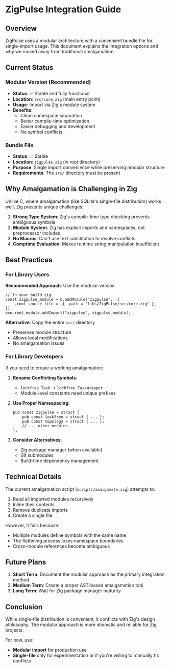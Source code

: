 # ZigPulse Integration Guide

## Overview

ZigPulse uses a modular architecture with a convenient bundle file for single-import usage. This document explains the integration options and why we moved away from traditional amalgamation.

## Current Status

### Modular Version (Recommended)
- **Status**: ✅ Stable and fully functional
- **Location**: `src/core.zig` (main entry point)
- **Usage**: Import via Zig's module system
- **Benefits**: 
  - Clean namespace separation
  - Better compile-time optimization
  - Easier debugging and development
  - No symbol conflicts

### Bundle File
- **Status**: ✅ Stable
- **Location**: `zigpulse.zig` (in root directory)
- **Purpose**: Single import convenience while preserving modular structure
- **Requirements**: The `src/` directory must be present

## Why Amalgamation is Challenging in Zig

Unlike C, where amalgamation (like SQLite's single-file distribution) works well, Zig presents unique challenges:

1. **Strong Type System**: Zig's compile-time type checking prevents ambiguous symbols
2. **Module System**: Zig has explicit imports and namespaces, not preprocessor includes
3. **No Macros**: Can't use text substitution to resolve conflicts
4. **Comptime Evaluation**: Makes runtime string manipulation insufficient

## Best Practices

### For Library Users

**Recommended Approach**: Use the modular version
```zig
// In your build.zig
const zigpulse_module = b.addModule("zigpulse", .{
    .root_source_file = .{ .path = "libs/ZigPulse/src/core.zig" },
});
exe.root_module.addImport("zigpulse", zigpulse_module);
```

**Alternative**: Copy the entire `src/` directory
- Preserves module structure
- Allows local modifications
- No amalgamation issues

### For Library Developers

If you need to create a working amalgamation:

1. **Rename Conflicting Symbols**:
   - `lockfree.Task` → `lockfree.TaskWrapper`
   - Module-level constants need unique prefixes

2. **Use Proper Namespacing**:
   ```zig
   pub const zigpulse = struct {
       pub const lockfree = struct { ... };
       pub const topology = struct { ... };
       // ... other modules
   };
   ```

3. **Consider Alternatives**:
   - Zig package manager (when available)
   - Git submodules
   - Build-time dependency management

## Technical Details

The current amalgamation script (`scripts/amalgamate.zig`) attempts to:
1. Read all imported modules recursively
2. Inline their contents
3. Remove duplicate imports
4. Create a single file

However, it fails because:
- Multiple modules define symbols with the same name
- The flattening process loses namespace boundaries
- Cross-module references become ambiguous

## Future Plans

1. **Short Term**: Document the modular approach as the primary integration method
2. **Medium Term**: Create a proper AST-based amalgamation tool
3. **Long Term**: Wait for Zig package manager maturity

## Conclusion

While single-file distribution is convenient, it conflicts with Zig's design philosophy. The modular approach is more idiomatic and reliable for Zig projects.

For now, use:
- **Modular import** for production use
- **Single-file** only for experimentation or if you're willing to manually fix conflicts